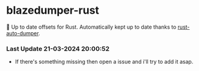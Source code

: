 # blazedumper-rust

🚀 Up to date offsets for Rust. Automatically kept up to date thanks to [rust-auto-dumper](https://github.com/Akandesh/rust-auto-dumper).


### Last Update 21-03-2024 20:00:52
- If there's something missing then open a issue and i'll try to add it asap.